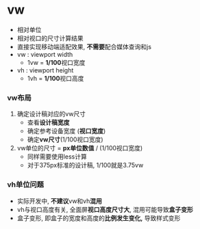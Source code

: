 
# vw
- 相对单位
- 相对视口的尺寸计算结果
- 直接实现移动端适配效果, **不需要**配合媒体查询和js
- vw : viewport width
	- 1vw = **1/100**视口宽度
- vh : viewport height
	- 1vh = **1/100**视口高度

### vw布局
1. 确定设计稿对应的vw尺寸
	- 查看**设计稿宽度**
	- 确定参考设备宽度 (**视口宽度**)
	- 确定**vw尺寸**(1/100视口宽度)
2. vw单位的尺寸 = **px单位数值** / (1/100视口宽度)
	- 同样需要使用less计算
	- 对于375px标准的设计稿, 1/100就是3.75vw

### vh单位问题
- 实际开发中, **不建议**vw和vh**混用**
- vh与视口高度有关, 全面屏**视口高度尺寸大**, 混用可能导致**盒子变形**
- 盒子变形, 即盒子的宽度和高度的**比例发生变化,** 导致样式变形

